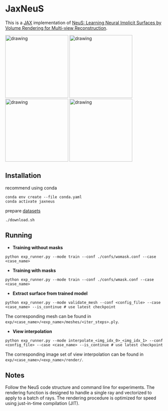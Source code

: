 # JaxNeuS

This is a [JAX](https://github.com/google/jax) implementation of [NeuS: Learning Neural Implicit Surfaces by Volume Rendering for Multi-view Reconstruction](https://github.com/Totoro97/NeuS).

<p float="left">
    <img src="figures/scan114.gif" alt="drawing" width="200"/>
    <img src="figures/scan110.gif" alt="drawing" width="200"/>
    <img src="figures/bear.gif" alt="drawing" width="200"/>
    <img src="figures/thin.gif" alt="drawing" width="200"/>
</p>

## Installation

recommend using conda
```
conda env create --file conda.yaml
conda activate jaxneus
```

prepare [datasets](https://www.dropbox.com/scl/fo/um3wj3ctiuoottbfmqmgb/ABZRltszDvWHJ824UL6DHw0?rlkey=3vjok0aivnoiaf8z5j6w05k92&e=1&dl=0)
```
./download.sh
```


## Running

- **Training without masks**

```shell
python exp_runner.py --mode train --conf ./confs/womask.conf --case <case_name>
```

- **Training with masks**

```shell
python exp_runner.py --mode train --conf ./confs/wmask.conf --case <case_name>
```

- **Extract surface from trained model** 

```shell
python exp_runner.py --mode validate_mesh --conf <config_file> --case <case_name> --is_continue # use latest checkpoint
```

The corresponding mesh can be found in `exp/<case_name>/<exp_name>/meshes/<iter_steps>.ply`.

- **View interpolation**

```shell
python exp_runner.py --mode interpolate_<img_idx_0>_<img_idx_1> --conf <config_file> --case <case_name> --is_continue # use latest checkpoint
```

The corresponding image set of view interpolation can be found in `exp/<case_name>/<exp_name>/render/`.

## Notes
Follow the NeuS code structure and command line for experiments. The rendering function is designed to handle a single ray and vectorized to apply to a batch of rays. The rendering procedure is optimized for speed using just-in-time compilation (JIT).

